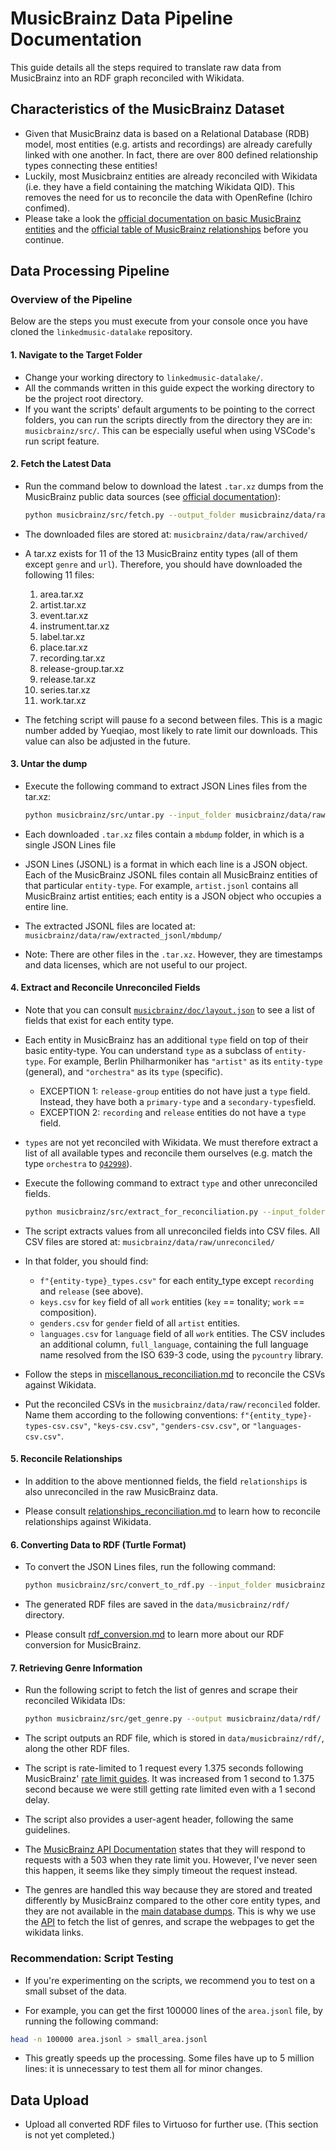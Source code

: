 # MusicBrainz Data Pipeline Documentation

This guide details all the steps required to translate raw data from MusicBrainz into an RDF graph reconciled with Wikidata.

## Characteristics of the MusicBrainz Dataset

- Given that MusicBrainz data is based on a Relational Database (RDB) model, most entities (e.g. artists and recordings) are already carefully linked with one another. In fact, there are over 800 defined relationship types connecting these entities!
- Luckily, most Musicbrainz entities are already reconciled with Wikidata (i.e. they have a field containing the matching Wikidata QID). This removes the need for us to reconcile the data with OpenRefine (Ichiro confimed).
- Please take a look the [official documentation on basic MusicBrainz entities](https://musicbrainz.org/doc/Terminology) and the [official table of MusicBrainz relationships](https://musicbrainz.org/relationships) before you continue.

## Data Processing Pipeline

### Overview of the Pipeline

Below are the steps you must execute from your console once you have cloned the `linkedmusic-datalake` repository.

#### 1. **Navigate to the Target Folder**

- Change your working directory to `linkedmusic-datalake/`.
- All the commands written in this guide expect the working directory to be the project root directory.
- If you want the scripts' default arguments to be pointing to the correct folders, you can run the scripts directly from the directory they are in: `musicbrainz/src/`. This can be especially useful when using VSCode's run script feature.

#### 2. **Fetch the Latest Data**

- Run the command below to download the latest `.tar.xz` dumps from the MusicBrainz public data sources (see [official documentation](https://musicbrainz.org/doc/Development/JSON_Data_Dumps)):

  ```bash
  python musicbrainz/src/fetch.py --output_folder musicbrainz/data/raw/archived/
  ```

- The downloaded files are stored at:
  `musicbrainz/data/raw/archived/`
- A tar.xz exists for 11 of the 13 MusicBrainz entity types (all of them except `genre` and `url`). Therefore, you should have downloaded the following 11 files:

  1. area.tar.xz
  2. artist.tar.xz
  3. event.tar.xz
  4. instrument.tar.xz
  5. label.tar.xz
  6. place.tar.xz
  7. recording.tar.xz
  8. release-group.tar.xz
  9. release.tar.xz
  10. series.tar.xz
  11. work.tar.xz

- The fetching script will pause fo a second between files. This is a magic number added by Yueqiao, most likely to rate limit our downloads. This value can also be adjusted in the future.

#### 3. **Untar the dump**

- Execute the following command to extract JSON Lines files from the tar.xz:

  ```bash
  python musicbrainz/src/untar.py --input_folder musicbrainz/data/raw/archived/ --output_folder musicbrainz/data/raw/extracted_jsonl/
  ```

- Each downloaded `.tar.xz` files contain a `mbdump` folder, in which is a single JSON Lines file
- JSON Lines (JSONL) is a format in which each line is a JSON object. Each of the MusicBrainz JSONL files contain all MusicBrainz entities of that particular `entity-type`. For example, `artist.jsonl` contains all MusicBrainz artist entities; each entity is a JSON object who occupies a entire line.

- The extracted JSONL files are located at:
  `musicbrainz/data/raw/extracted_jsonl/mbdump/`

- Note: There are other files in the `.tar.xz`. However, they are timestamps and data licenses, which are not useful to our project.

#### 4. **Extract and Reconcile Unreconciled Fields**

- Note that you can consult [`musicbrainz/doc/layout.json`](/musicbrainz/doc/layout.json) to see a list of fields that exist for each entity type.

- Each entity in MusicBrainz has an additional `type` field on top of their basic entity-type. You can understand `type` as a subclass of `entity-type`. For example, Berlin Philharmoniker has `"artist"` as its `entity-type` (general), and `"orchestra"` as its `type` (specific).

  - EXCEPTION 1: `release-group` entities do not have just a `type` field. Instead, they have both a `primary-type` and a `secondary-types`field.
  - EXCEPTION 2: `recording` and `release` entities do not have a `type` field.

- `types` are not yet reconciled with Wikidata. We must therefore extract a list of all available types and reconcile them ourselves (e.g. match the type `orchestra` to [`Q42998`](https://www.wikidata.org/wiki/Q42998)).

- Execute the following command to extract `type` and other unreconciled fields.

  ```bash
  python musicbrainz/src/extract_for_reconciliation.py --input_folder musicbrainz/data/raw/extracted_jsonl/mbdump/ --output_folder musicbrainz/data/raw/unreconciled/
  ```

- The script extracts values from all unreconciled fields into CSV files. All CSV files are stored at:
  `musicbrainz/data/raw/unreconciled/`

- In that folder, you should find:
  - `f"{entity-type}_types.csv"` for each entity_type except `recording` and `release` (see above).
  - `keys.csv` for `key` field of all `work` entities (`key` == tonality; `work` == composition).
  - `genders.csv` for `gender` field of all `artist` entities.
  - `languages.csv` for `language` field of all `work` entities. The CSV includes an additional column, `full_language`, containing the full language name resolved from the ISO 639-3 code, using the `pycountry` library.
- Follow the steps in [miscellanous_reconciliation.md](./doc/miscellanous_reconciliation.md) to reconcile the CSVs against Wikidata.
- Put the reconciled CSVs in the `musicbrainz/data/raw/reconciled` folder. Name them according to the following conventions:
  `f"{entity_type}-types-csv.csv"`, `"keys-csv.csv"`, `"genders-csv.csv"`, or `"languages-csv.csv"`.

#### **5. Reconcile Relationships**

- In addition to the above mentionned fields, the field `relationships` is also unreconciled in the raw MusicBrainz data.

- Please consult [relationships_reconciliation.md](./doc/relationships_reconciliation.md) to learn how to reconcile relationships against Wikidata.

#### **6. Converting Data to RDF (Turtle Format)**

- To convert the JSON Lines files, run the following command:

  ```bash
  python musicbrainz/src/convert_to_rdf.py --input_folder musicbrainz/data/raw/extracted_jsonl/mbdump/ --reconciled_folder musicbrainz/data/raw/reconciled/ --config_folder musicbrainz/src/rdf_conversion_config/ --output_folder musicbrainz/data/rdf/
  ```

- The generated RDF files are saved in the `data/musicbrainz/rdf/` directory.
- Please consult [rdf_conversion.md](./doc/rdf_conversion.md) to learn more about our RDF conversion for MusicBrainz.

#### **7. Retrieving Genre Information**

- Run the following script to fetch the list of genres and scrape their reconciled Wikidata IDs:

  ```bash
  python musicbrainz/src/get_genre.py --output musicbrainz/data/rdf/
  ```

- The script outputs an RDF file, which is stored in `data/musicbrainz/rdf/`, along the other RDF files.
- The script is rate-limited to 1 request every 1.375 seconds following MusicBrainz' [rate limit guides](https://musicbrainz.org/doc/MusicBrainz_API/Rate_Limiting#How_throttling_works). It was increased from 1 second to 1.375 second because we were still getting rate limited even with a 1 second delay.
- The script also provides a user-agent header, following the same guidelines.
- The [MusicBrainz API Documentation](https://musicbrainz.org/doc/MusicBrainz_API/Rate_Limiting#How_throttling_works) states that they will respond to requests with a 503 when they rate limit you. However, I've never seen this happen, it seems like they simply timeout the request instead.

- The genres are handled this way because they are stored and treated differently by MusicBrainz compared to the other core entity types, and they are not available in the [main database dumps](https://data.metabrainz.org/pub/musicbrainz/data/json-dumps/). This is why we use the [API](https://musicbrainz.org/doc/MusicBrainz_API/#Introduction) to fetch the list of genres, and scrape the webpages to get the wikidata links.

### Recommendation: Script Testing

- If you're experimenting on the scripts, we recommend you to test on a small subset of the data.

- For example, you can get the first 100000 lines of the `area.jsonl` file, by running the following command:

```bash
head -n 100000 area.jsonl > small_area.jsonl
```

- This greatly speeds up the processing. Some files have up to 5 million lines: it is unnecessary to test them all for minor changes.

## Data Upload

- Upload all converted RDF files to Virtuoso for further use.
  (This section is not yet completed.)
